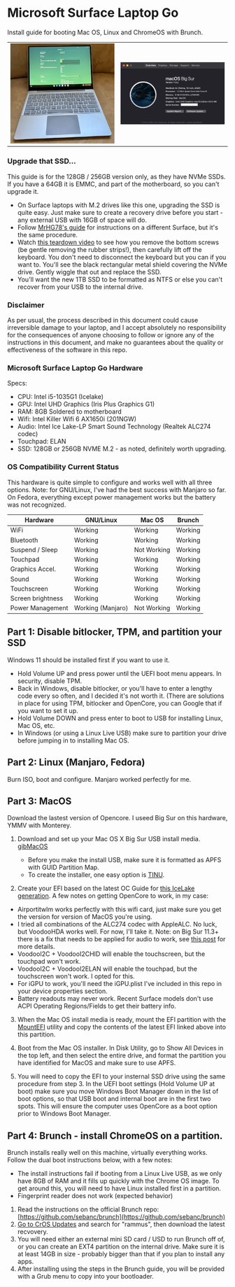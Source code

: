 # Microsoft Surface Laptop Go
Install guide for booting Mac OS, Linux and ChromeOS with Brunch.

|      |       |
|------------|-------------|
|<img src="SLG2.png" width="354">|<img src="SLG.png" width="354">|

### Upgrade that SSD...
This guide is for the 128GB / 256GB version only, as they have NVMe SSDs. If you have a 64GB it is EMMC, and part of the motherboard, so you can't upgrade it. 
- On Surface laptops with M.2 drives like this one, upgrading the SSD is quite easy. Just make sure to create a recovery drive before you start - any external USB with 16GB of space will do.
- Follow [MrHG78's guide](https://www.youtube.com/watch?v=BXXI4VcWacM) for instructions on a different Surface, but it's the same procedure. 
- Watch [this teardown video](https://www.youtube.com/watch?v=jzRb_3U2vs0) to see how you remove the bottom screws (be gentle removing the rubber strips!), then carefully lift off the keyboard. You don't need to disconnect the keyboard but you can if you want to. You'll see the black rectangular metal shield covering the NVMe drive. Gently wiggle that out and replace the SSD.
- You'll want the new 1TB SSD to be formatted as NTFS or else you can't recover from your USB to the internal drive. 

### Disclaimer

As per usual, the process described in this document could cause irreversible damage to your laptop, and I accept absolutely no responsibility for the consequences of anyone choosing to follow or ignore any of the instructions in this document, and make no guarantees about the quality or effectiveness of the software in this repo.

### Microsoft Surface Laptop Go Hardware
Specs:
-  CPU: Intel i5-1035G1 (Icelake)
-  GPU: Intel UHD Graphics (Iris Plus Graphics G1)
-  RAM: 8GB Soldered to motherboard
-  Wifi: Intel Killer Wifi 6 AX1650i (201NGW)
-  Audio: Intel Ice Lake-LP Smart Sound Technology (Realtek ALC274 codec)
-  Touchpad: ELAN 
-  SSD: 128GB or 256GB NVME M.2 - as noted, definitely worth upgrading.

### OS Compatibility Current Status
This hardware is quite simple to configure and works well with all three options. Note: for GNU/Linux, I've had the best success with Manjaro so far. On Fedora, everything except power management works but the battery was not recognized.


| Hardware           | GNU/Linux            | Mac OS              | Brunch		|
|--------------------|----------------------|---------------------|-----------------|
| WiFi               | Working              | Working             | Working         | 
| Bluetooth          | Working              | Working             | Working	        | 
| Suspend / Sleep    | Working              | Not Working         | Working         | 
| Touchpad           | Working	            | Working             | Working     | 
| Graphics Accel.    | Working              | Working	            | Working    	    | 
| Sound              | Working              | Working             | Working	    | 
| Touchscreen        | Working              | Working             | Working         | 
| Screen brightness  | Working		          | Working	            | Working	    | 
| Power Management   | Working (Manjaro)    | Not Working	        | Working	    | 


## Part 1: Disable bitlocker, TPM, and partition your SSD

Windows 11 should be installed first if you want to use it.
- Hold Volume UP and press power until the UEFI boot menu appears. In security, disable TPM.
- Back in Windows, disable bitlocker, or you'll have to enter a lengthy code every so often, and I decided it's not worth it. (There are solutions in place for using TPM, bitlocker and OpenCore, you can Google that if you want to set it up. 
- Hold Volume DOWN and press enter to boot to USB for installing Linux, Mac OS, etc. 
- In Windows (or using a Linux Live USB) make sure to partition your drive before jumping in to installing Mac OS. 

## Part 2: Linux (Manjaro, Fedora)
Burn ISO, boot and configure. Manjaro worked perfectly for me.

## Part 3: MacOS 
Download the lastest version of Opencore. I useed Big Sur on this hardware, YMMV with Monterey. 
 
1. Download and set up your Mac OS X Big Sur USB install media. [gibMacOS](https://github.com/corpnewt/gibMacOS) 
    - Before you make the install USB, make sure it is formatted as APFS with GUID Partition Map.
    - To create the installer, one easy option is [TINU](https://github.com/ITzTravelInTime/TINU).

2. Create your EFI based on the latest OC Guide for [this IceLake generation](https://dortania.github.io/OpenCore-Install-Guide/config-laptop.plist/icelake.html). A few notes on getting OpenCore to work, in my case:
  - Airportitwlm works perfectly with this wifi card, just make sure you get the version for version of MacOS you're using.
  - I tried all combinations of the ALC274 codec with AppleALC. No luck, but VoodooHDA works well. For now, I'll take it. Note: on Big Sur 11.3+ there is a fix that needs to be applied for audio to work, see [this post](https://www.insanelymac.com/forum/topic/314406-voodoohda-297/?do=findComment&comment=2756841) for more details.
  - VoodooI2C + VoodooI2CHID will enable the touchscreen, but the touchpad won't work.
  - VoodooI2C + VoodooI2ELAN will enable the touchpad, but the touchscreen won't work. I opted for this. 
  - For iGPU to work, you'll need the iGPU.plist I've included in this repo in your device properties section. 
  - Battery readouts may never work. Recent Surface models don't use ACPI Operating Regions/Fields to get their battery info.
    
3. When the Mac OS install media is ready, mount the EFI partition with the [MountEFI](https://github.com/corpnewt/MountEFI) utility and copy the contents of the latest EFI linked above into this partition.

4. Boot from the Mac OS installer. In Disk Utility, go to Show All Devices in the top left, and then select the entire drive, and format the partition you have identified for MacOS and make sure to use APFS.
  
5. You will need to copy the EFI to your insternal SSD drive using the same procedure from step 3. In the UEFI boot settings (Hold Volume UP at boot) make sure you move Windows Boot Manager down in the list of boot options, so that USB boot and internal boot are in the first two spots. This will ensure the computer uses OpenCore as a boot option prior to Windows Boot Manager. 


## Part 4: Brunch - install ChromeOS on a partition.  
Brunch installs really well on this machine, virtually everything works. Follow the dual boot instructions below, with a few notes:
 - The install instructions fail if booting from a Linux Live USB, as we only have 8GB of RAM and it fills up quickly with the Chrome OS image. To get around this, you will need to have Linux installed first in a partition.
 - Fingerprint reader does not work (expected behavior)   

 1. Read the instructions on the official Brunch repo: [https://github.com/sebanc/brunch](https://github.com/sebanc/brunch)
 2. [Go to CrOS Updates](https://cros-updates-serving.appspot.com/) and search for "rammus", then download the latest recvovery. 
 3. You will need either an external mini SD card / USD to run Brunch off of, or you can create an EXT4 partition on the internal drive. Make sure it is at least 14GB in size - probably bigger than that if you plan to install any apps.
 4. After installing using the steps in the Brunch guide, you will be provided with a Grub menu to copy into your bootloader. 


